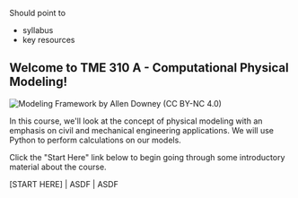 Should point to 
* syllabus
* key resources


## Welcome to TME 310 A - Computational Physical Modeling!

![Modeling Framework by Allen Downey (CC BY-NC 4.0)](/student_site/.reference/modeling_framework.png)

In this course, we'll look at the concept of physical modeling with an emphasis on civil and mechanical engineering applications. We will use Python to perform calculations on our models.

Click the "Start Here" link below to begin going through some introductory material about the course.

[START HERE] | ASDF | ASDF